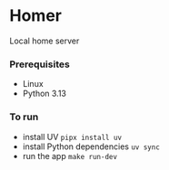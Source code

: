 # Homer
Local home server

### Prerequisites
- Linux
- Python 3.13

### To run
- install UV `pipx install uv`
- install Python dependencies `uv sync`
- run the app `make run-dev`
